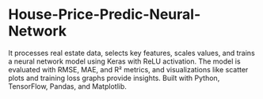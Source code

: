 # House-Price-Predic-Neural-Network
It processes real estate data, selects key features, scales values, and trains a neural network model using Keras with ReLU activation. The model is evaluated with RMSE, MAE, and R² metrics, and visualizations like scatter plots and training loss graphs provide insights. Built with Python, TensorFlow, Pandas, and Matplotlib.
